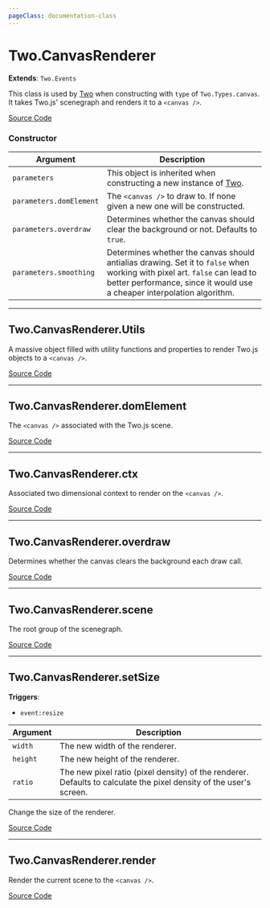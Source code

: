 ```yaml
---
pageClass: documentation-class
---
```


# Two.CanvasRenderer


<div class="extends">

__Extends__: `Two.Events`

</div>


This class is used by [Two](/documentation/) when constructing with `type` of `Two.Types.canvas`. It takes Two.js' scenegraph and renders it to a `<canvas />`.


<div class="meta">

  [Source Code](https://github.com/jonobr1/two.js/blob/dev/src/renderers/canvas.js#L753)

</div>



### Constructor


| Argument | Description |
| ---- | ----------- |
|  `parameters`  | This object is inherited when constructing a new instance of [Two](/documentation/). |
|  `parameters.domElement`  | The `<canvas />` to draw to. If none given a new one will be constructed. |
|  `parameters.overdraw`  | Determines whether the canvas should clear the background or not. Defaults to `true`. |
|  `parameters.smoothing`  | Determines whether the canvas should antialias drawing. Set it to `false` when working with pixel art. `false` can lead to better performance, since it would use a cheaper interpolation algorithm. |



---

<div class="static member ">

## Two.CanvasRenderer.Utils








<div class="properties">

A massive object filled with utility functions and properties to render Two.js objects to a `<canvas />`.

</div>








<div class="meta">

  [Source Code](https://github.com/jonobr1/two.js/blob/dev/src/renderers/canvas.js#L802)

</div>






</div>



---

<div class="instance member ">

## Two.CanvasRenderer.domElement








<div class="properties">

The `<canvas />` associated with the Two.js scene.

</div>








<div class="meta">

  [Source Code](https://github.com/jonobr1/two.js/blob/dev/src/renderers/canvas.js#L768)

</div>






</div>



---

<div class="instance member ">

## Two.CanvasRenderer.ctx








<div class="properties">

Associated two dimensional context to render on the `<canvas />`.

</div>








<div class="meta">

  [Source Code](https://github.com/jonobr1/two.js/blob/dev/src/renderers/canvas.js#L774)

</div>






</div>



---

<div class="instance member ">

## Two.CanvasRenderer.overdraw








<div class="properties">

Determines whether the canvas clears the background each draw call.

</div>








<div class="meta">

  [Source Code](https://github.com/jonobr1/two.js/blob/dev/src/renderers/canvas.js#L780)

</div>






</div>



---

<div class="instance member ">

## Two.CanvasRenderer.scene








<div class="properties">

The root group of the scenegraph.

</div>








<div class="meta">

  [Source Code](https://github.com/jonobr1/two.js/blob/dev/src/renderers/canvas.js#L791)

</div>






</div>



---

<div class="instance function ">

## Two.CanvasRenderer.setSize






<div class="fires">

__Triggers__:

+ `event:resize`

</div>





<div class="params">

| Argument | Description |
| ---- | ----------- |
|  `width`  | The new width of the renderer. |
|  `height`  | The new height of the renderer. |
|  `ratio`  | The new pixel ratio (pixel density) of the renderer. Defaults to calculate the pixel density of the user's screen. |
</div>




<div class="description">

Change the size of the renderer.

</div>



<div class="meta">

  [Source Code](https://github.com/jonobr1/two.js/blob/dev/src/renderers/canvas.js#L814)

</div>






</div>



---

<div class="instance function ">

## Two.CanvasRenderer.render













<div class="description">

Render the current scene to the `<canvas />`.

</div>



<div class="meta">

  [Source Code](https://github.com/jonobr1/two.js/blob/dev/src/renderers/canvas.js#L844)

</div>






</div>


